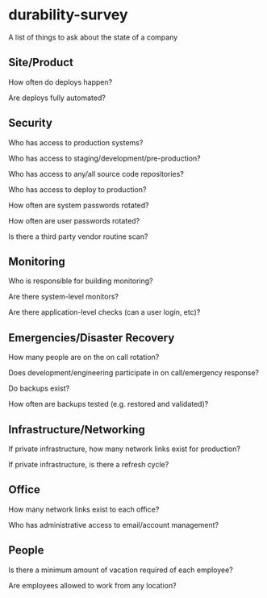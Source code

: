 # durability-survey
A list of things to ask about the state of a company

## Site/Product

How often do deploys happen?

Are deploys fully automated?

## Security

Who has access to production systems?

Who has access to staging/development/pre-production?

Who has access to any/all source code repositories?

Who has access to deploy to production?

How often are system passwords rotated?

How often are user passwords rotated?

Is there a third party vendor routine scan?

## Monitoring

Who is responsible for building monitoring?

Are there system-level monitors?

Are there application-level checks (can a user login, etc)?

## Emergencies/Disaster Recovery

How many people are on the on call rotation?

Does development/engineering participate in on call/emergency response?

Do backups exist?

How often are backups tested (e.g. restored and validated)?

## Infrastructure/Networking

If private infrastructure, how many network links exist for production?

If private infrastructure, is there a refresh cycle?

## Office

How many network links exist to each office?

Who has administrative access to email/account management?

## People

Is there a minimum amount of vacation required of each employee?

Are employees allowed to work from any location?
